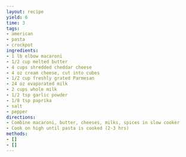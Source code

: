 ```yaml
---
layout: recipe
yield: 6
time: 3
tags:
- american
- pasta
- crockpot
ingredients:
- 1 lb elbow macaroni
- 1/2 cup melted butter
- 4 cups shredded cheddar cheese
- 4 oz cream cheese, cut into cubes
- 1/2 cup freshly grated Parmesan
- 24 oz evaporated milk
- 2 cups whole milk
- 1/2 tsp garlic powder
- 1/8 tsp paprika
- salt
- pepper
directions:
- Combine macaroni, butter, cheeses, milks, spices in slow cooker
- Cook on high until pasta is cooked (2-3 hrs)
methods:
- []
- []
---
```

